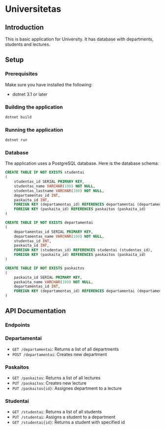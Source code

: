 # Universitetas

## Introduction

This is basic application for University. It has database with departments, students and lectures.

## Setup

### Prerequisites

Make sure you have installed the following:

- dotnet 3.1 or later

### Building the application

```bash
dotnet build
```

### Running the application

```bash
dotnet run
```

### Database

The application uses a PostgreSQL database. Here is the database schema:

```sql
CREATE TABLE IF NOT EXISTS studentai
(
    studentas_id SERIAL PRIMARY KEY,
    studentas_name VARCHAR(100) NOT NULL,
    studentas_lastname VARCHAR(100) NOT NULL,
    departamentas_id INT,
    paskaita_id INT,
    FOREIGN KEY (departamentas_id) REFERENCES departamentai (departamentas_id),
    FOREIGN KEY (paskaita_id) REFERENCES paskaitos (paskaita_id)
)

CREATE TABLE IF NOT EXISTS departamentai 
(
    departamentas_id SERIAL PRIMARY KEY,
    departamentas_name VARCHAR(100) NOT NULL,
    studentas_id INT,
    paskaita_id INT,
    FOREIGN KEY (studentas_id) REFERENCES studentai (studentas_id),
    FOREIGN KEY (paskaita_id) REFERENCES paskaitos (paskaita_id)
)

CREATE TABLE IF NOT EXISTS paskaitos
(
    paskaita_id SERIAL PRIMARY KEY,
    paskaita_name VARCHAR(100) NOT NULL,
    departamentas_id INT,
    FOREIGN KEY (departamentas_id) REFERENCES departamentai (departamentas_id)
)
```

## API Documentation

### Endpoints

### Departamentai

- `GET /departamentai`: Returns a list of all departments
- `POST /departamentai`: Creates new department

### Paskaitos

- `GET /paskaitos`: Returns a list of all lectures
- `PUT /paskaitos`: Creates new lecture
- `PUT /paskaitos{id}`: Assignes department to a lecture

### Studentai

- `GET /studentai`: Returns a list of all students
- `PUT /studentai`: Assigns a student to a department
- `GET /studentai{id}`: Returns a student with specified id
